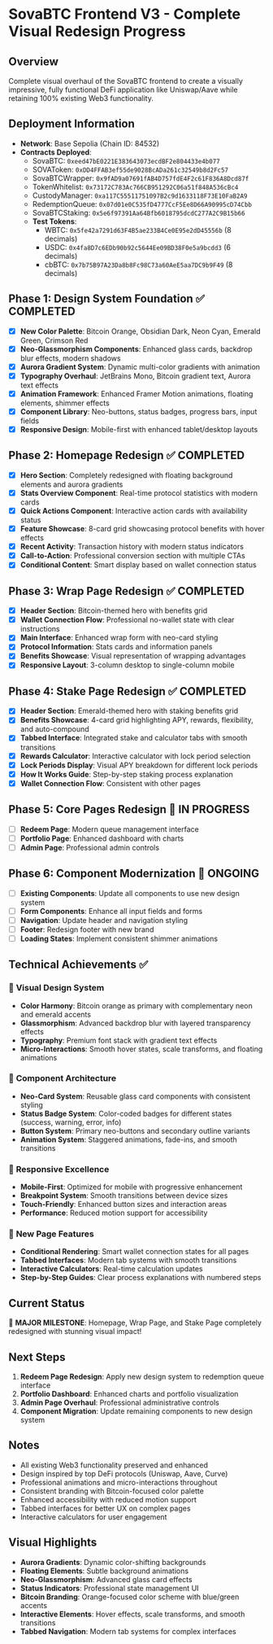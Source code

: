 # SovaBTC Frontend V3 - Complete Visual Redesign Progress

## Overview
Complete visual overhaul of the SovaBTC frontend to create a visually impressive, fully functional DeFi application like Uniswap/Aave while retaining 100% existing Web3 functionality.

## Deployment Information
- **Network**: Base Sepolia (Chain ID: 84532)
- **Contracts Deployed**:
  - SovaBTC: `0xeed47bE0221E383643073ecdBF2e804433e4b077`
  - SOVAToken: `0xDD4FFAB3ef55de9028BcADa261c32549b8d2Fc57`
  - SovaBTCWrapper: `0x9fAD9a07691fAB4D757fdE4F2c61F836A8Dcd87f`
  - TokenWhitelist: `0x73172C783Ac766CB951292C06a51f848A536cBc4`
  - CustodyManager: `0xa117C55511751097B2c9d1633118F73E10FaB2A9`
  - RedemptionQueue: `0x07d01e0C535fD4777CcF5Ee8D66A90995cD74Cbb`
  - SovaBTCStaking: `0x5e6f97391Aa64Bfb6018795dcdC277A2C9B15b66`
  - **Test Tokens**:
    - WBTC: `0x5fe42a7291d63F4B5ae233B4Ce0E95e2dD45556b` (8 decimals)
    - USDC: `0x4fa8D7c6EDb90b92c5644Ee09BD38F0e5a9bcdd3` (6 decimals)
    - cbBTC: `0x7b75B97A23Da8b8Fc98C73a60AeE5aa7DC9b9F49` (8 decimals)

## Phase 1: Design System Foundation ✅ COMPLETED
- [x] **New Color Palette**: Bitcoin Orange, Obsidian Dark, Neon Cyan, Emerald Green, Crimson Red
- [x] **Neo-Glassmorphism Components**: Enhanced glass cards, backdrop blur effects, modern shadows
- [x] **Aurora Gradient System**: Dynamic multi-color gradients with animation
- [x] **Typography Overhaul**: JetBrains Mono, Bitcoin gradient text, Aurora text effects
- [x] **Animation Framework**: Enhanced Framer Motion animations, floating elements, shimmer effects
- [x] **Component Library**: Neo-buttons, status badges, progress bars, input fields
- [x] **Responsive Design**: Mobile-first with enhanced tablet/desktop layouts

## Phase 2: Homepage Redesign ✅ COMPLETED
- [x] **Hero Section**: Completely redesigned with floating background elements and aurora gradients
- [x] **Stats Overview Component**: Real-time protocol statistics with modern cards
- [x] **Quick Actions Component**: Interactive action cards with availability status
- [x] **Feature Showcase**: 8-card grid showcasing protocol benefits with hover effects
- [x] **Recent Activity**: Transaction history with modern status indicators
- [x] **Call-to-Action**: Professional conversion section with multiple CTAs
- [x] **Conditional Content**: Smart display based on wallet connection status

## Phase 3: Wrap Page Redesign ✅ COMPLETED
- [x] **Header Section**: Bitcoin-themed hero with benefits grid
- [x] **Wallet Connection Flow**: Professional no-wallet state with clear instructions
- [x] **Main Interface**: Enhanced wrap form with neo-card styling
- [x] **Protocol Information**: Stats cards and information panels
- [x] **Benefits Showcase**: Visual representation of wrapping advantages
- [x] **Responsive Layout**: 3-column desktop to single-column mobile

## Phase 4: Stake Page Redesign ✅ COMPLETED
- [x] **Header Section**: Emerald-themed hero with staking benefits grid
- [x] **Benefits Showcase**: 4-card grid highlighting APY, rewards, flexibility, and auto-compound
- [x] **Tabbed Interface**: Integrated stake and calculator tabs with smooth transitions
- [x] **Rewards Calculator**: Interactive calculator with lock period selection
- [x] **Lock Periods Display**: Visual APY breakdown for different lock periods
- [x] **How It Works Guide**: Step-by-step staking process explanation
- [x] **Wallet Connection Flow**: Consistent with other pages

## Phase 5: Core Pages Redesign 🎯 IN PROGRESS
- [ ] **Redeem Page**: Modern queue management interface
- [ ] **Portfolio Page**: Enhanced dashboard with charts
- [ ] **Admin Page**: Professional admin controls

## Phase 6: Component Modernization 🔄 ONGOING
- [ ] **Existing Components**: Update all components to use new design system
- [ ] **Form Components**: Enhance all input fields and forms
- [ ] **Navigation**: Update header and navigation styling
- [ ] **Footer**: Redesign footer with new brand
- [ ] **Loading States**: Implement consistent shimmer animations

## Technical Achievements ✅

### 🎨 **Visual Design System**
- **Color Harmony**: Bitcoin orange as primary with complementary neon and emerald accents
- **Glassmorphism**: Advanced backdrop blur with layered transparency effects
- **Typography**: Premium font stack with gradient text effects
- **Micro-Interactions**: Smooth hover states, scale transforms, and floating animations

### 🔧 **Component Architecture**
- **Neo-Card System**: Reusable glass card components with consistent styling
- **Status Badge System**: Color-coded badges for different states (success, warning, error, info)
- **Button System**: Primary neo-buttons and secondary outline variants
- **Animation System**: Staggered animations, fade-ins, and smooth transitions

### 📱 **Responsive Excellence**
- **Mobile-First**: Optimized for mobile with progressive enhancement
- **Breakpoint System**: Smooth transitions between device sizes
- **Touch-Friendly**: Enhanced button sizes and interaction areas
- **Performance**: Reduced motion support for accessibility

### 🌟 **New Page Features**
- **Conditional Rendering**: Smart wallet connection states for all pages
- **Tabbed Interfaces**: Modern tab systems with smooth transitions
- **Interactive Calculators**: Real-time calculation updates
- **Step-by-Step Guides**: Clear process explanations with numbered steps

## Current Status
🚀 **MAJOR MILESTONE**: Homepage, Wrap Page, and Stake Page completely redesigned with stunning visual impact!

## Next Steps
1. **Redeem Page Redesign**: Apply new design system to redemption queue interface
2. **Portfolio Dashboard**: Enhanced charts and portfolio visualization
3. **Admin Page Overhaul**: Professional administrative controls
4. **Component Migration**: Update remaining components to new design system

## Notes
- All existing Web3 functionality preserved and enhanced
- Design inspired by top DeFi protocols (Uniswap, Aave, Curve)
- Professional animations and micro-interactions throughout
- Consistent branding with Bitcoin-focused color palette
- Enhanced accessibility with reduced motion support
- Tabbed interfaces for better UX on complex pages
- Interactive calculators for user engagement

## Visual Highlights
- **Aurora Gradients**: Dynamic color-shifting backgrounds
- **Floating Elements**: Subtle background animations
- **Neo-Glassmorphism**: Advanced glass card effects
- **Status Indicators**: Professional state management UI
- **Bitcoin Branding**: Orange-focused color scheme with blue/green accents
- **Interactive Elements**: Hover effects, scale transforms, and smooth transitions
- **Tabbed Navigation**: Modern tab systems for complex interfaces